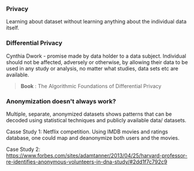 ### Privacy
Learning about dataset without learning anything about the individual data itself.

### Differential Privacy
Cynthia Dwork - promise made by data holder to a data subject.
  Individual should not be affected, adversely or otherwise, by allowing their data to be used in any study or analysis, no matter what studies, data sets etc are available.
  
>  **Book** : The Algorithmic Foundations of Differential Privacy

### Anonymization doesn't always work?
Multiple, separate, anonymized datasets shows patterns that can be decoded using statistical techniques and publicly available data/ datasets.

Casse Study 1: Netflix competition. Using IMDB movies and ratings database, one could map and deanonymize both users and the movies.

Case Study 2: https://www.forbes.com/sites/adamtanner/2013/04/25/harvard-professor-re-identifies-anonymous-volunteers-in-dna-study/#2dd1f7c792c9
